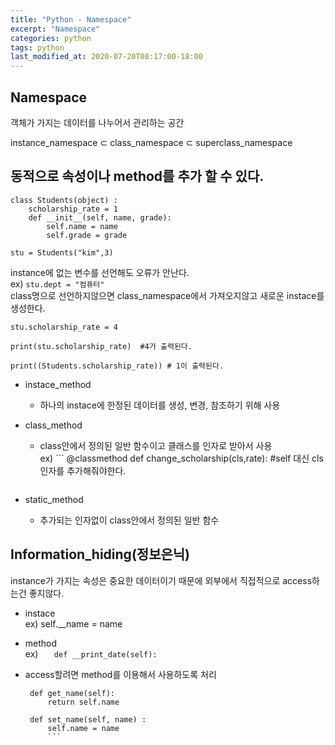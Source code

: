 ```yaml
---
title: "Python - Namespace"
excerpt: "Namespace"
categories: python
tags: python
last_modified_at: 2020-07-20T08:17:00-18:00
---
```

## Namespace
객체가 가지는 데이터를 나누어서 관리하는 공간  

instance_namespace ⊂ class_namespace ⊂ superclass_namespace

## 동적으로 속성이나 method를 추가 할 수 있다.
``` 
class Students(object) :
    scholarship_rate = 1
    def __init__(self, name, grade):
        self.name = name
        self.grade = grade
		
stu = Students("kim",3)
```
instance에 없는 변수를 선언해도 오류가 안난다.  
   ex) ``` stu.dept = "컴퓨터" ```  
class명으로 선언하지않으면 class_namespace에서 가져오지않고 새로운 instace를 생성한다.  
```
stu.scholarship_rate = 4

print(stu.scholarship_rate)  #4가 출력된다.

print((Students.scholarship_rate)) # 1이 출력된다.
```  
- instace_method  
   - 하나의 instace에 한정된 데이터를 생성, 변경, 참조하기 위해 사용 

- class_method  
   - class안에서 정의된 일반 함수이고 클래스를 인자로 받아서 사용  
     ex) ```
    @classmethod
    def change_scholarship(cls,rate): 
	#self 대신 cls인자를 추가해줘야한다.
	```  

- static_method	 
   - 추가되는 인자없이 class안에서 정의된 일반 함수  
   
## Information_hiding(정보은닉)
  instance가 가지는 속성은 중요한 데이터이기 때문에 외부에서 직접적으로 access하는건 좋지않다.  
- instace  
   ex) self.__name = name  

- method  
   ex) ```    def __print_date(self): ```  
   
- access할려면 method를 이용해서 사용하도록 처리  
   ```
    def get_name(self):
        return self.name

    def set_name(self, name) :
        self.name = name 
		```  
